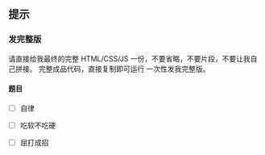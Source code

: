 ## 提示

### 发完整版

请直接给我最终的完整 HTML/CSS/JS 一份，不要省略，不要片段，不要让我自己拼接。
完整成品代码，直接复制即可运行
一次性发我完整版。



#### 题目

- [ ] 自律
- [ ] 吃软不吃硬
- [ ] 屈打成招

